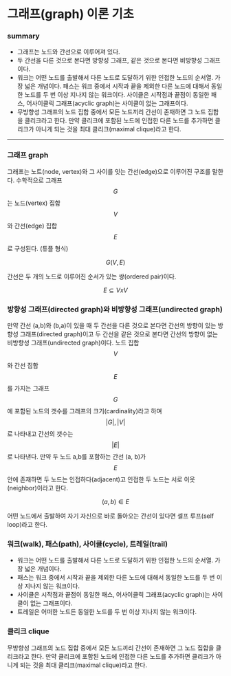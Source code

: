 <script> MathJax.Hub.Queue(["Typeset", MathJax.Hub]); </script>

# 그래프(graph) 이론 기초

### summary

- 그래프는 노드와 간선으로 이루어져 있다. 
- 두 간선을 다른 것으로 본다면 방향성 그래프, 같은 것으로 본다면 비방향성 그래프이다. 
- 워크는 어떤 노드를 출발해서 다른 노드로 도달하기 위한 인접한 노드의 순서열. 가장 넓은 개념이다. 패스는 워크 중에서 시작과 끝을 제외한 다른 노드에 대해서 동일한 노드를 두 번 이상 지나지 않는 워크이다. 사이클은 시작점과 끝점이 동일한 패스, 어사이클릭 그래프(acyclic graph)는 사이클이 없는 그래프이다.
- 무방향성 그래프의 노드 집합 중에서 모든 노드끼리 간선이 존재하면 그 노드 집합을 클리크라고 한다. 만약 클리크에 포함된 노드에 인접한 다른 노드를 추가하면 클리크가 아니게 되는 것을 최대 클리크(maximal clique)라고 한다.
___________________


### 그래프 graph

그래프는 노트(node, vertex)와 그 사이를 잇는 간선(edge)으로 이루어진 구조를 말한다. 수학적으로 그래프 $$G$$ 는 노드(vertex) 집합 $$V$$ 와 간선(edge) 집합 $$E$$ 로 구성된다. (튜플 형식)

$$
G(V, E)
$$

간선은 두 개의 노드로 이루어진 순서가 있는 쌍(ordered pair)이다. 

$$
E \subseteq V x V
$$

### 방향성 그래프(directed graph)와 비방향성 그래프(undirected graph)

만약 간선 (a,b)와 (b,a)이 있을 때 두 간선을 다른 것으로 본다면 간선의 방향이 있는 방향성 그래프(directed graph)이고 두 간선을 같은 것으로 본다면 간선의 방향이 없는 비방향성 그래프(undirected graph)이다. 노드 집합 $$V$$ 와 간선 집합 $$E$$를 가지는 그래프 $$G$$ 에 포함된 노드의 갯수를 그래프의 크기(cardinality)라고 하며 $$|G|, |V|$$ 로 나타내고 간선의 갯수는  $$|E|$$ 로 나타낸다. 만약 두 노드 a,b를 포함하는 간선 (a, b)가 $$E$$ 안에 존재하면 두 노드는 인접하다(adjacent)고 인접한 두 노드는 서로 이웃(neighbor)이라고 한다.

$$
(a,b) \in E
$$

어떤 노드에서 출발하여 자기 자신으로 바로 돌아오는 간선이 있다면 셀프 루프(self loop)라고 한다. 

### 워크(walk), 패스(path), 사이클(cycle), 트레일(trail)

- 워크는 어떤 노드를 출발해서 다른 노드로 도달하기 위한 인접한 노드의 순서열. 가장 넓은 개념이다.
- 패스는 워크 중에서 시작과 끝을 제외한 다른 노드에 대해서 동일한 노드를 두 번 이상 지나지 않는 워크이다.
- 사이클은 시작점과 끝점이 동일한 패스, 어사이클릭 그래프(acyclic graph)는 사이클이 없는 그래프이다.
- 트레일은 어떠한 노드든 동일한 노드를 두 번 이상 지나지 않는 워크이다.

### 클리크 clique

무방향성 그래프의 노드 집합 중에서 모든 노드끼리 간선이 존재하면 그 노드 집합을 클리크라고 한다. 만약 클리크에 포함된 노드에 인접한 다른 노드를 추가하면 클리크가 아니게 되는 것을 최대 클리크(maximal clique)라고 한다.